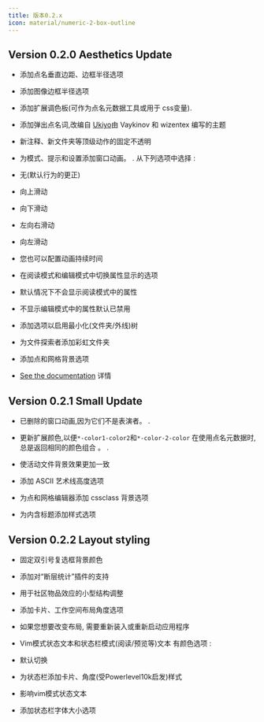 ```yaml
---
title: 版本0.2.x
icon: material/numeric-2-box-outline
---
```


## Version 0.2.0 Aesthetics Update

- 添加点名垂直边距、边框半径选项

- 添加图像边框半径选项

- 添加扩展调色板(可作为点名元数据工具或用于
css变量).

- 添加弹出点名词,改编自
[Ukiyo](https://github.com/technerium/obsidian-ukiyo)由 Vaykinov 和 wizentex 编写的主题

- 新注释、新文件夹等顶级动作的固定不透明

- 为模式、提示和设置添加窗口动画。
.
从下列选项中选择 :

- 无(默认行为的更正)

- 向上滑动

- 向下滑动

- 左向右滑动

- 向左滑动

-  您也可以配置动画持续时间

- 在阅读模式和编辑模式中切换属性显示的选项

- 默认情况下不会显示阅读模式中的属性

- 不显示编辑模式中的属性默认已禁用

- 添加选项以启用最小化(文件夹/外线)树

- 为文件探索者添加彩虹文件夹

- 添加点和网格背景选项

- [See the documentation](https://github.com/bladeacer/flexcyon/tree/master/docs/docs.md)
详情

## Version 0.2.1 Small Update

- 已删除的窗口动画,因为它们不是表演者。
.

- 更新扩展颜色,以便`*-color1-color2`和`*-color-2-color`
在使用点名元数据时, 总是返回相同的颜色组合 。
.

- 使活动文件背景效果更加一致

- 添加 ASCII 艺术线高度选项

- 为点和网格编辑器添加 cssclass 背景选项

- 为内含标题添加样式选项

## Version 0.2.2 Layout styling

- 固定双引号复选框背景颜色

- 添加对“断层统计”插件的支持

- 用于社区物品效应的小型结构调整

- 添加卡片、工作空间布局角度选项

- 如果您想要改变布局, 需要重新装入或重新启动应用程序

- Vim模式状态文本和状态栏模式(阅读/预览等)文本
有颜色选项 :
- 默认切换
- 为状态栏添加卡片、角度(受Powerlevel10k启发)样式
- 影响vim模式状态文本
- 添加状态栏字体大小选项
